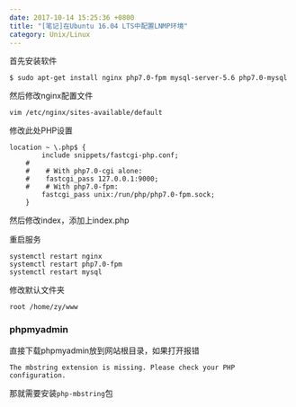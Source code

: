 ```yaml
---
date: 2017-10-14 15:25:36 +0800
title: "[笔记]在Ubuntu 16.04 LTS中配置LNMP环境"
category: Unix/Linux
---
```


首先安装软件

```
$ sudo apt-get install nginx php7.0-fpm mysql-server-5.6 php7.0-mysql
```

然后修改nginx配置文件

```
vim /etc/nginx/sites-available/default
```

修改此处PHP设置
```
location ~ \.php$ {
        include snippets/fastcgi-php.conf;
    #
    #    # With php7.0-cgi alone:
    #    fastcgi_pass 127.0.0.1:9000;
    #    # With php7.0-fpm:
        fastcgi_pass unix:/run/php/php7.0-fpm.sock;
    }
```

然后修改index，添加上index.php

重启服务
```
systemctl restart nginx
systemctl restart php7.0-fpm
systemctl restart mysql
```

修改默认文件夹

```
root /home/zy/www
```

### phpmyadmin

直接下载phpmyadmin放到网站根目录，如果打开报错

```
The mbstring extension is missing. Please check your PHP configuration.

```

那就需要安装`php-mbstring`包
